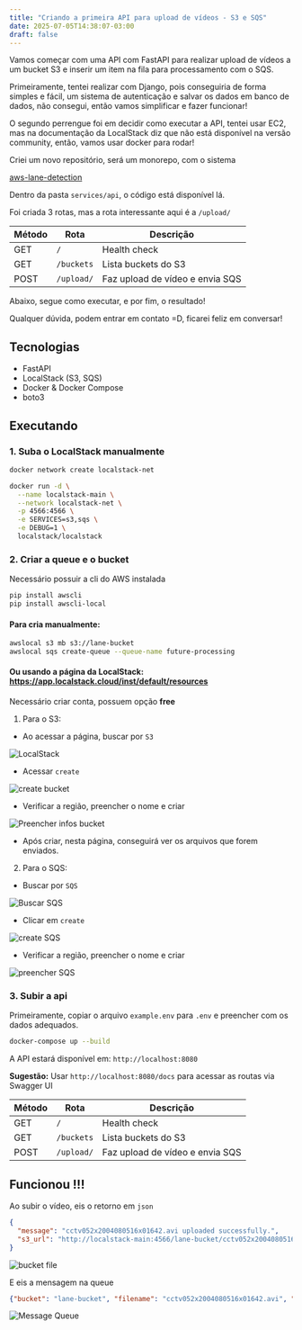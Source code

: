 ```yaml
---
title: "Criando a primeira API para upload de vídeos - S3 e SQS"
date: 2025-07-05T14:38:07-03:00
draft: false
---
```


Vamos começar com uma API com FastAPI para realizar upload de vídeos a um bucket S3 e inserir um item na fila para processamento com o SQS.

Primeiramente, tentei realizar com Django, pois conseguiria de forma simples e fácil, um sistema de autenticação e salvar os dados em banco de dados, não consegui, então vamos simplificar e fazer funcionar!

O segundo perrengue foi em decidir como executar a API, tentei usar EC2, mas na documentação da LocalStack diz que não está disponível na versão community, então, vamos usar docker para rodar!

Criei um novo repositório, será um monorepo, com o sistema

[aws-lane-detection](https://github.com/lucaslimafernandes/aws-lane-detection)

Dentro da pasta `services/api`, o código está disponível lá.

Foi criada 3 rotas, mas a rota interessante aqui é a `/upload/`

| Método | Rota       | Descrição                       |
| ------ | ---------- | ------------------------------- |
| GET    | `/`        | Health check                    |
| GET    | `/buckets` | Lista buckets do S3             |
| POST   | `/upload/` | Faz upload de vídeo e envia SQS |


Abaixo, segue como executar, e por fim, o resultado!

Qualquer dúvida, podem entrar em contato =D, ficarei feliz em conversar!

## Tecnologias

- FastAPI
- LocalStack (S3, SQS)
- Docker & Docker Compose
- boto3

## Executando

### 1. Suba o LocalStack manualmente

```bash
docker network create localstack-net

docker run -d \
  --name localstack-main \
  --network localstack-net \
  -p 4566:4566 \
  -e SERVICES=s3,sqs \
  -e DEBUG=1 \
  localstack/localstack
```

### 2. Criar a queue e o bucket

Necessário possuir a cli do AWS instalada

```bash
pip install awscli
pip install awscli-local
```

#### Para cria manualmente:

```bash
awslocal s3 mb s3://lane-bucket
awslocal sqs create-queue --queue-name future-processing
```

#### Ou usando a página da LocalStack: https://app.localstack.cloud/inst/default/resources

Necessário criar conta, possuem opção **free**

1. Para o S3:

- Ao acessar a página, buscar por `S3`

![LocalStack](https://lucaslimafernandes.github.io/aprendendo-aws/images/3/image.png)

- Acessar `create`

![create bucket](https://lucaslimafernandes.github.io/aprendendo-aws/images/3/image1.png)

- Verificar a região, preencher o nome e criar

![Preencher infos bucket](https://lucaslimafernandes.github.io/aprendendo-aws/images/3/image2.png)

- Após criar, nesta página, conseguirá ver os arquivos que forem enviados.

2. Para o SQS:

- Buscar por `SQS`

![Buscar SQS](https://lucaslimafernandes.github.io/aprendendo-aws/images/3/image3.png)

- Clicar em `create`

![create SQS](https://lucaslimafernandes.github.io/aprendendo-aws/images/3/image4.png)

- Verificar a região, preencher o nome e criar

![preencher SQS](https://lucaslimafernandes.github.io/aprendendo-aws/images/3/image5.png)


### 3. Subir a api

Primeiramente, copiar o arquivo `example.env` para `.env` e preencher com os dados adequados.

```bash
docker-compose up --build
```

A API estará disponível em: `http://localhost:8080`

**Sugestão:** Usar `http://localhost:8080/docs` para acessar as routas via Swagger UI

| Método | Rota       | Descrição                       |
| ------ | ---------- | ------------------------------- |
| GET    | `/`        | Health check                    |
| GET    | `/buckets` | Lista buckets do S3             |
| POST   | `/upload/` | Faz upload de vídeo e envia SQS |


## Funcionou !!!

Ao subir o vídeo, eis o retorno em `json`

```json
{
  "message": "cctv052x2004080516x01642.avi uploaded successfully.",
  "s3_url": "http://localstack-main:4566/lane-bucket/cctv052x2004080516x01642.avi"
}
```

![bucket file](image6.png)

E eis a mensagem na queue

```json
{"bucket": "lane-bucket", "filename": "cctv052x2004080516x01642.avi", "url": "http://localstack-main:4566/lane-bucket/cctv052x2004080516x01642.avi", "event": "UPLOAD_VIDEO"}
```

![Message Queue](image7.png)

